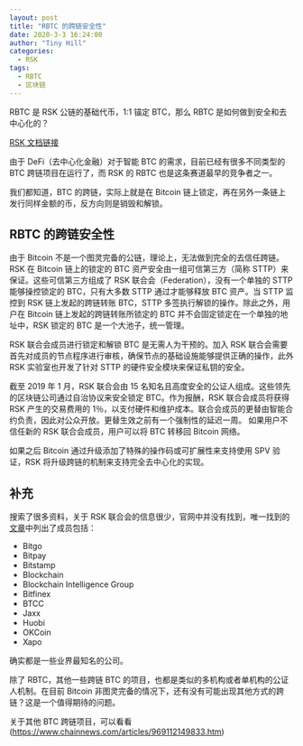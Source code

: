 ```yaml
---
layout: post
title: "RBTC 的跨链安全性"
date: 2020-3-3 16:24:00
author: "Tiny Hill"
categories:
  - RSK
tags:
  - RBTC
  - 区块链
---
```


RBTC 是 RSK 公链的基础代币，1:1 锚定 BTC，那么 RBTC 是如何做到安全和去中心化的？

<!-- more -->

[RSK 文档链接](https://developers.rsk.co/rsk/architecture/security/)

由于 DeFi（去中心化金融）对于智能 BTC 的需求，目前已经有很多不同类型的 BTC 跨链项目在运行了，而 RSK 的 RBTC 也是这条赛道最早的竞争者之一。

我们都知道，BTC 的跨链，实际上就是在 Bitcoin 链上锁定，再在另外一条链上发行同样金额的币，反方向则是销毁和解锁。

## RBTC 的跨链安全性

由于 Bitcoin 不是一个图灵完备的公链，理论上，无法做到完全的去信任跨链。RSK 在 Bitcoin 链上的锁定的 BTC 资产安全由一组可信第三方（简称 STTP）来保证。这些可信第三方组成了 RSK 联合会（Federation），没有一个单独的 STTP 能够操控锁定的 BTC，只有大多数 STTP 通过才能够释放 BTC 资产。当 STTP 监控到 RSK 链上发起的跨链转账 BTC，STTP 多签执行解锁的操作。除此之外，用户在 Bitcoin 链上发起的跨链转账所锁定的 BTC 并不会固定锁定在一个单独的地址中，RSK 锁定的 BTC 是一个大池子，统一管理。

RSK 联合会成员进行锁定和解锁 BTC 是无需人为干预的。加入 RSK 联合会需要首先对成员的节点程序进行审核，确保节点的基础设施能够提供正确的操作，此外 RSK 实验室也开发了针对 STTP 的硬件安全模块来保证私钥的安全。

截至 2019 年 1 月，RSK 联合会由 15 名知名且高度安全的公证人组成。这些领先的区块链公司通过自治协议来安全锁定 BTC。作为报酬，RSK 联合会成员将获得 RSK 产生的交易费用的 1％，以支付硬件和维护成本。联合会成员的更替由智能合约负责，因此对公众开放。更替生效之前有一个强制性的延迟一周。 如果用户不信任新的 RSK 联合会成员，用户可以将 BTC 转移回 Bitcoin 网络。

如果之后 Bitcoin 通过升级添加了特殊的操作码或可扩展性来支持使用 SPV 验证，RSK 将升级跨链的机制来支持完全去中心化的实现。

## 补充

搜索了很多资料，关于 RSK 联合会的信息很少，官网中并没有找到，唯一找到的[文章](https://news.bitcoin.com/rsk-federation-partners-industry-leaders/)中列出了成员包括：

- Bitgo
- Bitpay
- Bitstamp
- Blockchain
- Blockchain Intelligence Group
- Bitfinex
- BTCC
- Jaxx
- Huobi
- OKCoin
- Xapo

确实都是一些业界最知名的公司。

除了 RBTC，其他一些跨链 BTC 的项目，也都是类似的多机构或者单机构的公证人机制。在目前 Bitcoin 非图灵完备的情况下，还有没有可能出现其他方式的跨链？这是一个值得期待的问题。

关于其他 BTC 跨链项目，可以看看(https://www.chainnews.com/articles/969112149833.htm)
